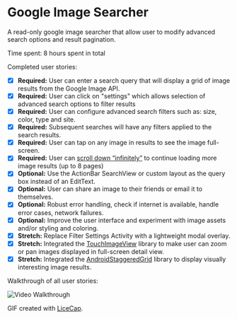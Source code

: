Google Image Searcher
====================
A read-only google image searcher that allow user to modify advanced search options and result pagination.

Time spent: 8 hours spent in total

Completed user stories:

* [x] **Required:** User can enter a search query that will display a grid of image results from the Google Image API.
* [x] **Required:** User can click on "settings" which allows selection of advanced search options to filter results
* [x] **Required:** User can configure advanced search filters such as: size, color, type and site.
* [x] **Required:** Subsequent searches will have any filters applied to the search results.
* [x] **Required:** User can tap on any image in results to see the image full-screen.
* [x] **Required:** User can [scroll down “infinitely”](https://github.com/codepath/android_guides/wiki/Endless-Scrolling-with-AdapterViews) to continue loading more image results (up to 8 pages)
* [x] **Optional:** Use the ActionBar SearchView or custom layout as the query box instead of an EditText.
* [x] **Optional:** User can share an image to their friends or email it to themselves.
* [x] **Optional:** Robust error handling, check if internet is available, handle error cases, network failures.
* [x] **Optional:** Improve the user interface and experiment with image assets and/or styling and coloring.
* [x] **Stretch:** Replace Filter Settings Activity with a lightweight modal overlay.
* [x] **Stretch:** Integrated the [TouchImageView](https://github.com/MikeOrtiz/TouchImageView) library to make user can zoom or pan images displayed in full-screen detail view.
* [x] **Stretch:** Integrated the [AndroidStaggeredGrid](https://github.com/etsy/AndroidStaggeredGrid) library to display visually interesting image results.

Walkthrough of all user stories:

![Video Walkthrough](walkthrough.gif)

GIF created with [LiceCap](http://www.cockos.com/licecap/).

